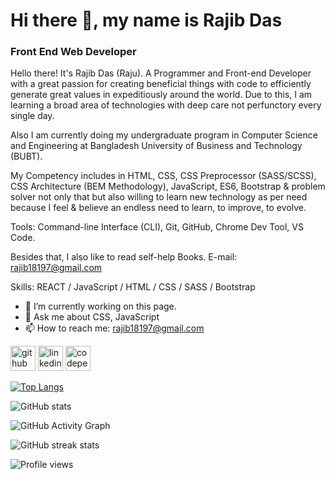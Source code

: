 # Hi there 👋, my name is Rajib Das
### Front End Web Developer


Hello there! It's Rajib Das (Raju). A Programmer and Front-end Developer with a great passion for creating beneficial things with code to efficiently generate great values in expeditiously around the world. Due to this, I am learning a broad area of technologies with deep care not perfunctory every single day.

Also I am currently doing my undergraduate program in Computer Science and Engineering at Bangladesh University of Business and Technology (BUBT).

My Competency includes in HTML, CSS, CSS Preprocessor (SASS/SCSS), CSS Architecture (BEM Methodology), JavaScript, ES6, Bootstrap & problem solver not only that but also willing to learn new technology as per need because I feel & believe an endless need to learn, to improve, to evolve.

Tools: Command-line Interface (CLI), Git, GitHub, Chrome Dev Tool, VS Code.

Besides that, I also like to read self-help Books.
E-mail: rajib18197@gmail.com

Skills:  REACT / JavaScript / HTML / CSS / SASS / Bootstrap 

- 🔭 I’m currently working on this page. 
- 💬 Ask me about CSS, JavaScript 
- 📫 How to reach me: rajib18197@gmail.com 


[<img src='https://cdn.jsdelivr.net/npm/simple-icons@3.0.1/icons/github.svg' alt='github' height='40'>](https://github.com/rajib18197)  [<img src='https://cdn.jsdelivr.net/npm/simple-icons@3.0.1/icons/linkedin.svg' alt='linkedin' height='40'>](https://www.linkedin.com/in/https://www.linkedin.com/in/rajib-das-4a1572203//)  [<img src='https://cdn.jsdelivr.net/npm/simple-icons@3.0.1/icons/codepen.svg' alt='codepen' height='40'>](https://codepen.io/https://codepen.io/rajib18197/pens/public)  

[![Top Langs](https://github-readme-stats.vercel.app/api/top-langs/?username=rajib18197)](https://github.com/anuraghazra/github-readme-stats)

![GitHub stats](https://github-readme-stats.vercel.app/api?username=rajib18197&show_icons=true)  

![GitHub Activity Graph](https://activity-graph.herokuapp.com/graph?username=rajib18197)  

![GitHub streak stats](https://github-readme-streak-stats.herokuapp.com/?user=rajib18197)  

![Profile views](https://gpvc.arturio.dev/rajib18197)  
